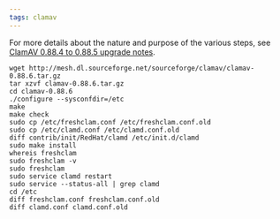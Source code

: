 ```yaml
---
tags: clamav
---
```


For more details about the nature and purpose of the various steps, see [ClamAV 0.88.4 to 0.88.5 upgrade notes](/wiki/ClamAV_0.88.4_to_0.88.5_upgrade_notes).

    wget http://mesh.dl.sourceforge.net/sourceforge/clamav/clamav-0.88.6.tar.gz
    tar xzvf clamav-0.88.6.tar.gz
    cd clamav-0.88.6
    ./configure --sysconfdir=/etc
    make
    make check
    sudo cp /etc/freshclam.conf /etc/freshclam.conf.old
    sudo cp /etc/clamd.conf /etc/clamd.conf.old 
    diff contrib/init/RedHat/clamd /etc/init.d/clamd 
    sudo make install
    whereis freshclam
    sudo freshclam -v
    sudo freshclam
    sudo service clamd restart
    sudo service --status-all | grep clamd
    cd /etc
    diff freshclam.conf freshclam.conf.old 
    diff clamd.conf clamd.conf.old
